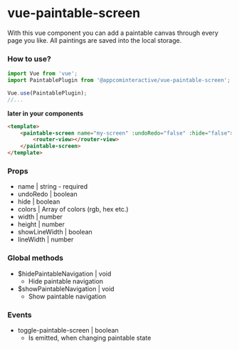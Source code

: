 # vue-paintable-screen

With this vue component you can add a paintable canvas through every page you like.
All paintings are saved into the local storage.


### How to use?

```javascript
import Vue from 'vue';
import PaintablePlugin from '@appcominteractive/vue-paintable-screen';

Vue.use(PaintablePlugin);
//...
```

**later in your components**

```html
<template>
    <paintable-screen name="my-screen" :undoRedo="false" :hide="false">
        <router-view></router-view>
    </paintable-screen>
</template>
```

### Props

* name | string - required
* undoRedo | boolean
* hide | boolean
* colors | Array of colors (rgb, hex etc.)
* width | number
* height | number
* showLineWidth | boolean
* lineWidth | number

### Global methods

* $hidePaintableNavigation | void
    * Hide paintable navigation
* $showPaintableNavigation | void
    * Show paintable navigation


### Events

* toggle-paintable-screen | boolean
    * Is emitted, when changing paintable state